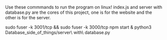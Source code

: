 Use these commmands to run the program on linux! 
index.js and server with database.py are the cores of this project, one is for the website and the other is for the server.

sudo fuser -k 3001/tcp && sudo fuser -k 3000/tcp
npm start & python3 Database_side_of_things/server\ with\ database.py
